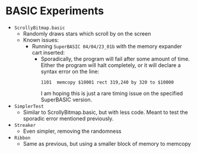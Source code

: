 # BASIC Experiments

- `ScrollyBitmap.basic`
  - Randomly draws stars which scroll by on the screen
  - Known issues:
    - Running `SuperBASIC 04/04/23_01b` with the memory expander cart inserted:
      - Sporadically, the program will fail after some amount of time.
        Either the program will halt completely, or it will declare a
        syntax error on the line:
        ```
        1101  memcopy $10001 rect 319,240 by 320 to $10000
        ```
        I am hoping this is just a rare timing issue on the specified
        SuperBASIC version.
- `SimplerTest`
  - Similar to ScrollyBitmap.basic, but with less code. Meant to test the sporadic error mentioned previously.
- `Streaker`
  - Even simpler, removing the randomness
- `Ribbon`
  - Same as previous, but using a smaller block of memory to memcopy

